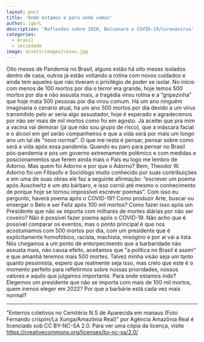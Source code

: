 ```yaml
---
layout: post
title: 'Onde estamos e para onde vamos'
author: igorL
description: 'Reflexões sobre 2020, Bolsonaro e COVID-19/Coronavírus'
categories:
  - brasil
  - sociedade
image: assets/images/covas.jpg
---
```


Oito meses de Pandemia no Brasil, alguns estão há oito meses isolados dentro de casa, outros já estão voltando a rotina com novos cuidados e ainda tem aqueles que não tiveram o privilégio de poder se isolar. No início com menos de 100 mortos por dia o terror era grande, hoje temos 500 mortos por dia e não assusta mais, a tragédia virou rotina e a “gripezinha” que hoje mata 500 pessoas por dia virou comum.
Há um ano ninguém imaginaria o cenário atual, há um ano 500 mortos por dia devido a um vírus transmitido pelo ar seria algo assustador, hoje é esperado e agradecemos por não ser mais de mil mortos como foi em agosto. Já aceitei que pra mim a vacina vai demorar (já que não sou grupo de risco), que a máscara facial e o álcool em gel serão companheiros e que a vida será por mais um longo ano um tal de "novo normal". O que me resta é pensar, pensar sobre como será a vida após essa pandemia.
Quando eu paro para pensar no Brasil pós-pandemia e pós um governo extremamente polêmico e com medidas e posicionamentos que ferem ainda mais o País eu logo me lembro de Adorno. Mas quem foi Adorno e por que o Adorno? Bem, Theodor W. Adorno foi um Filósofo e Sociólogo muito conhecido por suas contribuições e em uma de suas obras ele faz a seguinte afirmação: “escrever um poema após Auschwitz é um ato bárbaro, e isso corrói até mesmo o conhecimento de porque hoje se tornou impossível escrever poemas”. Com isso eu pergunto, haverá poema após o COVID-19? Como produzir Arte, buscar ou enxergar o Belo e ser Feliz após 100 mil mortos? Como fazer isso após um Presidente que não se importa com milhares de mortes diárias por não ser coveiro? Não é possível fazer poema após o COVID-19. Não acho que é possível comparar os eventos, mas o ponto principal é que nos acostumamos com 500 mortos por dia, com um presidente que é explicitamente homofóbico, racista, machista, misógino e por ai vai a lista. Nós chegamos a um ponto de entorpecimento que a barbaridade não assusta mais, não causa efeito, aceitamos que "a política no Brasil é assim" e que amanhã teremos mais 500 mortes. Talvez minha visão seja um tanto quanto pessimista, espero que realmente seja isso, mas creio que este é o momento perfeito para refletirmos sobre nossas prioridades, nossos valores e aquilo que julgamos importante. Para onde estamos indo? Elegemos um presidente que não se importa com mais de 100 mil mortos, quem iremos eleger em 2022? Por que a barbárie está cada vez mais normal?

---

"Enterros coletivos no Cemitério N.S de Aparecida em manaus (Foto Fernando crispim/La Xunga/Amazônia Real)" por Agência Amazônia Real é licenciado sob CC BY-NC-SA 2.0. Para ver uma cópia da licença, visite https://creativecommons.org/licenses/by-nc-sa/2.0/
